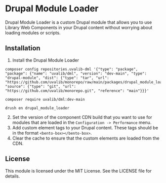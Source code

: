 # Drupal Module Loader

Drupal Module Loader is a custom Drupal module that allows you to use Library Web Components in your Drupal content without worrying about loading modules or scripts.

## Installation

1. Install the Drupal Module Loader
```
composer config repositories.uvalib-dml '{"type": "package", "package": {"name": "uvalib/dml", "version": "dev-main", "type": "drupal-module", "dist": {"type": "tar", "url": "https://github.com/uvalib/monorepo/raw/main/packages/drupal_module_loader/dml.tgz"}, "source": {"type": "git", "url": "https://github.com/uvalib/monorepo.git", "reference": "main"}}}'
```
```
composer require uvalib/dml:dev-main
```
```
drush en drupal_module_loader
```
2. Set the version of the component CDN build that you want to use for modules that are loaded in the `Configuration -> Performance` menu.
3. Add custom element tags to your Drupal content. These tags should be in the format `<bento-box></bento-box>`.
4. Clear the cache to ensure that the custom elements are loaded from the CDN.

## License

This module is licensed under the MIT License. See the LICENSE file for details.
